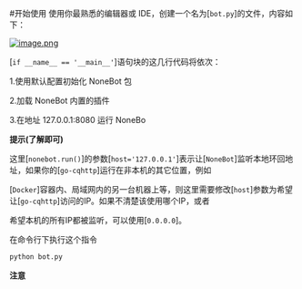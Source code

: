 #开始使用
使用你最熟悉的编辑器或 IDE，创建一个名为[`bot.py`]的文件，内容如下：

[![image.png](https://i.postimg.cc/Pqdv6MKt/image.png)](https://postimg.cc/BjwvbHdy)

[`if __name__ == '__main__'`]语句块的这几行代码将依次：

1.使用默认配置初始化 NoneBot 包

2.加载 NoneBot 内置的插件

3.在地址 127.0.0.1:8080 运行 NoneBo

**提示(了解即可)**

这里[`nonebot.run()`]的参数[`host='127.0.0.1'`]表示让[`NoneBot`]监听本地环回地址，如果你的[`go-cqhttp`]运行在非本机的其它位置，例如

[`Docker`]容器内、局域网内的另一台机器上等，则这里需要修改[`host`]参数为希望让[`go-cqhttp`]访问的IP。如果不清楚该使用哪个IP，或者

希望本机的所有IP都被监听，可以使用[`0.0.0.0`]。

在命令行下执行这个指令

```bash
python bot.py
```

**注意**
